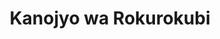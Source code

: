 --- 
title: "Kanojyo wa Rokurokubi"
publishdate: "2019-2-17T16:48:46+02:00"
src: "https://365manga.net/manga/kanojyo-wa-rokurokubi"
image: "https://data.365manga.net/images/thumbnails/30515-kanojyo-wa-rokurokubi.jpg"
description: " A story about a long-necked girl's love life: Kanoi Natsuki and her childhood friend Itsuki visit the same school and there seems to be more between them besides friendship. As a Rokurokubi, her quirk of stretching her neck is normal for her and her surroundings, but it's not always her choice to stretch it and although she has feelings for Itsuki, she can't tell him what…"
---